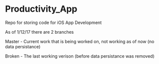 # Productivity_App

Repo for storing code for iOS App Development

As of 1/12/17 there are 2 branches

Master - Current work that is being worked on, not working as of now (no data persistance)

Broken - The last working verison (before data persistance was removed)
